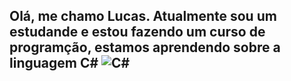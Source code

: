 ## Olá, me chamo Lucas. Atualmente sou um estudande e estou fazendo um curso de programção, estamos aprendendo sobre a linguagem C# ![C#](https://img.shields.io/badge/c%23-%23239120.svg?style=for-the-badge&logo=csharp&logoColor=white)
